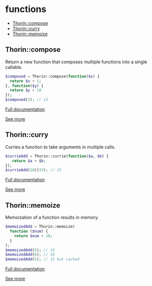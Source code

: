 # functions

- [Thorin::compose](#Thorin::compose)
- [Thorin::curry](#Thorin::curry)
- [Thorin::memoize](#Thorin::memoize)
## Thorin::compose
Return a new function that composes multiple functions into a single callable.
```php
$composed = Thorin::compose(function($x) {
  return $x + 1;
}, function($y) {
  return $y + 10
});
$composed(2); // 13
```

[Full documentation](/doc/src/functions/functions/t_compose.md)

[See more](https://github.com/appzcoder/30-seconds-of-php-code)

## Thorin::curry
Curries a function to take arguments in multiple calls.
```php
$currieAdd = Thorin::currie(function($a, $b) {
   return $a + $b;
});
$currieAdd(10)(15); // 25
```

[Full documentation](/doc/src/functions/functions/t_curry.md)

[See more](https://github.com/appzcoder/30-seconds-of-php-code)

## Thorin::memoize
Memoization of a function results in memory.
```php
$memoizedAdd = Thorin::memoize(
  function ($num) {
    return $num + 10;
  }
);
$memoizedAdd(5); // 15
$memoizedAdd(6); // 16
$memoizedAdd(5); // 15 but cached
```

[Full documentation](/doc/src/functions/functions/t_memoize.md)

[See more](https://github.com/appzcoder/30-seconds-of-php-code)
